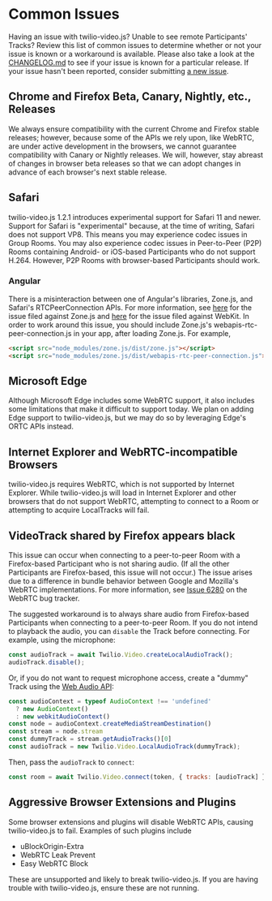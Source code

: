 Common Issues
=============

Having an issue with twilio-video.js? Unable to see remote Participants' Tracks?
Review this list of common issues to determine whether or not your issue is
known or a workaround is available. Please also take a look at the
[CHANGELOG.md](CHANGELOG.md) to see if your issue is known for a particular
release. If your issue hasn't been reported, consider submitting
[a new issue](https://github.com/twilio/twilio-video.js/issues/new).

Chrome and Firefox Beta, Canary, Nightly, etc., Releases
--------------------------------------------------------

We always ensure compatibility with the current Chrome and Firefox stable
releases; however, because some of the APIs we rely upon, like WebRTC, are under
active development in the browsers, we cannot guarantee compatibility with
Canary or Nightly releases. We will, however, stay abreast of changes in browser
beta releases so that we can adopt changes in advance of each browser's next
stable release.

Safari
------

twilio-video.js 1.2.1 introduces experimental support for Safari 11 and newer.
Support for Safari is "experimental" because, at the time of writing, Safari
does not support VP8. This means you may experience codec issues in Group Rooms.
You may also experience codec issues in Peer-to-Peer (P2P) Rooms containing
Android- or iOS-based Participants who do not support H.264. However, P2P Rooms
with browser-based Participants should work.

### Angular

There is a misinteraction between one of Angular's libraries, Zone.js, and
Safari's RTCPeerConnection APIs. For more information, see [here](https://github.com/angular/zone.js/issues/883)
for the issue filed against Zone.js and [here](https://bugs.webkit.org/show_bug.cgi?id=175802)
for the issue filed against WebKit. In order to work around this issue, you
should include Zone.js's webapis-rtc-peer-connection.js in your app, after
loading Zone.js. For example,

```html
<script src="node_modules/zone.js/dist/zone.js"></script>
<script src="node_modules/zone.js/dist/webapis-rtc-peer-connection.js"></script>
```

Microsoft Edge
--------------

Although Microsoft Edge includes some WebRTC support, it also includes some
limitations that make it difficult to support today. We plan on adding Edge
support to twilio-video.js, but we may do so by leveraging Edge's ORTC APIs
instead.

Internet Explorer and WebRTC-incompatible Browsers
--------------------------------------------------

twilio-video.js requires WebRTC, which is not supported by Internet Explorer.
While twilio-video.js will load in Internet Explorer and other browsers that
do not support WebRTC, attempting to connect to a Room or attempting to acquire
LocalTracks will fail.

VideoTrack shared by Firefox appears black
------------------------------------------

This issue can occur when connecting to a peer-to-peer Room with a Firefox-based
Participant who is not sharing audio. (If all the other Participants are
Firefox-based, this issue will not occur.) The issue arises due to a difference
in bundle behavior between Google and Mozilla's WebRTC implementations. For
more information, see [Issue 6280](https://bugs.chromium.org/p/webrtc/issues/detail?id=6280)
on the WebRTC bug tracker.

The suggested workaround is to always share audio from Firefox-based
Participants when connecting to a peer-to-peer Room. If you do not intend to
playback the audio, you can `disable` the Track before connecting. For example,
using the microphone:

```js
const audioTrack = await Twilio.Video.createLocalAudioTrack();
audioTrack.disable();
```

Or, if you do not want to request microphone access, create a "dummy" Track
using the [Web Audio API](https://developer.mozilla.org/en-US/docs/Web/API/Web_Audio_API):

```js
const audioContext = typeof AudioContext !== 'undefined'
  ? new AudioContext()
  : new webkitAudioContext()
const node = audioContext.createMediaStreamDestination()
const stream = node.stream
const dummyTrack = stream.getAudioTracks()[0]
const audioTrack = new Twilio.Video.LocalAudioTrack(dummyTrack);
```

Then, pass the `audioTrack` to `connect`:

```js
const room = await Twilio.Video.connect(token, { tracks: [audioTrack] });
```

Aggressive Browser Extensions and Plugins
-----------------------------------------

Some browser extensions and plugins will disable WebRTC APIs, causing
twilio-video.js to fail. Examples of such plugins include

* uBlockOrigin-Extra
* WebRTC Leak Prevent
* Easy WebRTC Block

These are unsupported and likely to break twilio-video.js. If you are having
trouble with twilio-video.js, ensure these are not running.
